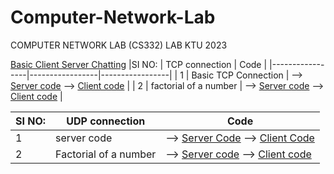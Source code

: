 # Computer-Network-Lab
COMPUTER NETWORK LAB (CS332) LAB KTU 2023

[Basic Client Server Chatting](SocketProgramming/ClientServerChat)
|SI NO:  | TCP connection  |                  Code       |
|-----------------|-----------------|-----------------|
| 1 | Basic TCP Connection |  --> [Server code](SocketProgramming/tcp/server.c) --> [Client code](SocketProgramming/tcp/client.c)        |
| 2 | factorial of a number |  --> [Server code](SocketProgramming/tcp/fact/server.c) --> [Client code](SocketProgramming/tcp/fact/client.c)        |


|SI NO:  | UDP connection  |                  Code       |
|-----------------|-----------------|-----------------|
| 1 | server code |  -->  [Server Code](SocketProgramming/udp/server.c)    -->   [Client Code](SocketProgramming/udp/client.c)        |
| 2 | Factorial of a number  |   --> [Server code](SocketProgramming/udp/fact/server.c) --> [Client code](SocketProgramming/udp/fact/client.c)         |
